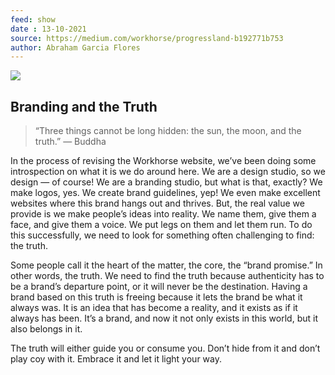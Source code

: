 ```yaml
---
feed: show
date : 13-10-2021
source: https://medium.com/workhorse/progressland-b192771b753
author: Abraham Garcia Flores
---
```


![](https://cdn-images-1.medium.com/max/3840/1*wWUu_Yia16_laxYgoto4Ww.jpeg)

## Branding and the Truth
>  “Three things cannot be long hidden: the sun, the moon, and the truth.” — Buddha

In the process of revising the Workhorse website, we’ve been doing some introspection on what it is we do around here. We are a design studio, so we design — of course! We are a branding studio, but what is that, exactly? We make logos, yes. We create brand guidelines, yep! We even make excellent websites where this brand hangs out and thrives. But, the real value we provide is we make people’s ideas into reality. We name them, give them a face, and give them a voice. We put legs on them and let them run. To do this successfully, we need to look for something often challenging to find: the truth.

Some people call it the heart of the matter, the core, the “brand promise.” In other words, the truth. We need to find the truth because authenticity has to be a brand’s departure point, or it will never be the destination. Having a brand based on this truth is freeing because it lets the brand be what it always was. It is an idea that has become a reality, and it exists as if it always has been. It’s a brand, and now it not only exists in this world, but it also belongs in it.

The truth will either guide you or consume you. Don’t hide from it and don’t play coy with it. Embrace it and let it light your way.
